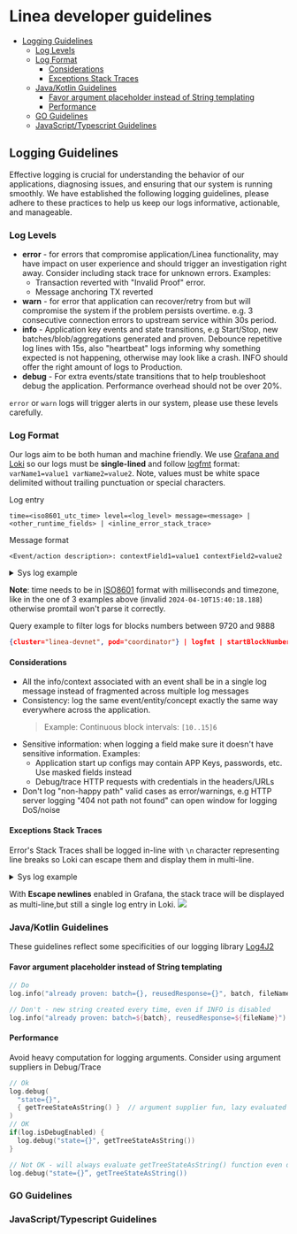 # Linea developer guidelines <!-- omit in toc -->

<!--
ToC can be automatically updated with:
A) VC Code "Markdown All In One" plugin - https://marketplace.visualstudio.com/items?itemName=yzhang.markdown-all-in-one#table-of-contents
B) IntelliJ - https://www.jetbrains.com/help/idea/markdown.html#table-of-contents
-->

- [Logging Guidelines](#logging-guidelines)
  - [Log Levels](#log-levels)
  - [Log Format](#log-format)
    - [Considerations](#considerations)
    - [Exceptions Stack Traces](#exceptions-stack-traces)
  - [Java/Kotlin Guidelines](#javakotlin-guidelines)
    - [Favor argument placeholder instead of String templating](#favor-argument-placeholder-instead-of-string-templating)
    - [Performance](#performance)
  - [GO Guidelines](#go-guidelines)
  - [JavaScript/Typescript Guidelines](#javascripttypescript-guidelines)

## Logging Guidelines

Effective logging is crucial for understanding the behavior of our applications, diagnosing issues, and ensuring that our system is running smoothly. We have established the following logging guidelines, please adhere to these practices to help us keep our logs informative, actionable, and manageable.

### Log Levels
- **error** - for errors that compromise application/Linea functionality, may have impact on user experience and should trigger an investigation right away. Consider including stack trace for unknown errors. Examples:
  - Transaction reverted with "Invalid Proof" error.
  - Message anchoring TX reverted
- **warn** - for error that application can recover/retry from but will compromise the system if the problem persists overtime. e.g. 3 consecutive connection errors to upstream service within 30s period.
- **info** - Application key events and state transitions, e.g Start/Stop, new batches/blob/aggregations generated and proven. Debounce repetitive log lines with 15s, also "heartbeat" logs informing why something expected is not happening, otherwise may look like a crash. INFO should offer the right amount of logs to Production.
- **debug** - For extra events/state transitions that to help troubleshoot debug the application. Performance overhead should not be over 20%.

`error` or `warn` logs will trigger alerts in our system, please use these levels carefully.


### Log Format
Our logs aim to be both human and machine friendly. We use [Grafana and Loki](https://grafana.com/docs/loki/latest/query/log_queries/#logfmt) so our logs must be **single-lined** and follow [logfmt](https://brandur.org/logfmt) format: `varName1=value1 varName2=value2`. Note, values must be white space delimited without trailing punctuation or special characters.

Log entry
```
time=<iso8601_utc_time> level=<log_level> message=<message> | <other_runtime_fields> | <inline_error_stack_trace>
```

Message format
```
<Event/action description>: contextField1=value1 contextField2=value2
```

<details>
  <summary>Sys log example</summary>
  <div>

```syslog
time=2024-04-10T13:59:38.328+00:00 level=INFO message=new blob: blob=[9726..9729]4 trigger=TIME_LIMIT startBlockNumber=9726 endBlockNumber=9729 blobSizeBytes=11808 blobBatchesCount=4 blobBatchesLimit=299 blobBatchesList=[[9726..9726]1, [9727..9727]1, [9728..9728]1, [9729..9729]1]4 | class=GlobalBlobAwareConflationCalculator thread=pool-2-thread-13
time=2024-04-10T15:40:18.1880-00:00 level=INFO message=blobs to submit: lastFinalizedBlockNumber=9572 totalBlobs=8 maxBlobsToSubmitPerTick=5 newBlobsToSubmit=[[9887..9888]2,[9889..9908]20]2  startBlockNumber=9887 endBlockNumber=9888 alreadySubmittedBlobs=[[9573..9573]1, [9574..9721]148, [9722..9722]1, [9723..9725]3, [9726..9885]160, [9886..9886]1]6 | class=BlobSubmissionCoordinatorImpl thread=pool-2-thread-140
time=2024-04-16T14:21:02.388Z level=ERROR message=failed to fetch batches: errorMessage=Index 4 out of bounds for length 3 | logger=Playground thread=test-error-timer | java.lang.ArrayIndexOutOfBoundsException: Index 4 out of bounds for length 3\n	at java.base/java.util.Arrays$ArrayList.get(Arrays.java:4165)\n	at net.consensys.zkevm.coordinator.app.PlaygroundKt$testLog$$inlined$timer$2.run(Timer.kt:151)\n	at java.base/java.util.TimerThread.mainLoop(Timer.java:566)\n	at java.base/java.util.TimerThread.run(Timer.java:516)
```
 </div>
</details>

**Note**: time needs to be in [ISO8601](https://en.wikipedia.org/wiki/ISO_8601) format with milliseconds and timezone, like in the one of 3 examples above (invalid `2024-04-10T15:40:18.188`) otherwise promtail won't parse it correctly.

Query example to filter logs for blocks numbers between 9720 and 9888
```json
{cluster="linea-devnet", pod="coordinator"} | logfmt | startBlockNumber >= 9720 and endBlockNumber <= 9888
```


#### Considerations
- All the info/context associated with an event shall be in a single log message instead of fragmented across multiple log messages
- Consistency: log the same event/entity/concept exactly the same way everywhere across the application. 
  > Example: Continuous block intervals: `[10..15]6`
- Sensitive information: when logging a field make sure it doesn't have sensitive information. Examples:
  - Application start up configs may contain APP Keys, passwords, etc. Use masked fields instead
  - Debug/trace HTTP requests with credentials in the headers/URLs
- Don't log "non-happy path" valid cases as error/warnings, e.g HTTP server logging "404 not path not found" can open window for logging DoS/noise

#### Exceptions Stack Traces

Error's Stack Traces shall be logged in-line with `\n` character representing line breaks so Loki can escape them and display them in multi-line.

<details>
  <summary>Sys log example</summary>
  <div>

```syslog
level=warn time=2024-04-11T11:56:39.147 msg=Anchoring attempt failed! Anchoring will be re-attempted shortly. | class=MessageAnchoringService thread=vert.x-eventloop-thread-8 | java.util.concurrent.CompletionException: java.lang.InterruptedException: sleep interrupted\n	at java.base/java.util.concurrent.CompletableFuture.encodeRelay(CompletableFuture.java:368)\n	at java.base/java.util.concurrent.CompletableFuture.completeRelay(CompletableFuture.java:377)\n	at java.base/java.util.concurrent.CompletableFuture$UniRelay.tryFire(CompletableFuture.java:1097)\n	at java.base/java.util.concurrent.CompletableFuture.postComplete(CompletableFuture.java:510)\n	at java.base/java.util.concurrent.CompletableFuture.completeExceptionally(CompletableFuture.java:2162)\n	at tech.pegasys.teku.infrastructure.async.SafeFuture.lambda$propagateResult$3(SafeFuture.java:146)\n	at java.base/java.util.concurrent.CompletableFuture.uniWhenComplete(CompletableFuture.java:863)\n	at java.base/java.util.concurrent.CompletableFuture$UniWhenComplete.tryFire(CompletableFuture.java:841)\nat java.base/java.util.concurrent.CompletableFuture.postComplete(CompletableFuture.java:510)\n	at java.base/java.util.concurrent.CompletableFuture.completeExceptionally(CompletableFuture.java:2162)\n	at io.vertx.core.Future.lambda$toCompletionStage$3(Future.java:583)\n	at io.vertx.core.impl.future.FutureImpl$4.onFailure(FutureImpl.java:188)\n	at io.vertx.core.impl.future.FutureBase.lambda$emitFailure$1(FutureBase.java:75)\n	at io.netty.util.concurrent.AbstractEventExecutor.runTask(AbstractEventExecutor.java:173)\n	at io.netty.util.concurrent.AbstractEventExecutor.safeExecute(AbstractEventExecutor.java:166)\n	at io.netty.util.concurrent.SingleThreadEventExecutor.runAllTasks(SingleThreadEventExecutor.java:470)\n	at io.netty.channel.kqueue.KQueueEventLoop.run(KQueueEventLoop.java:300)\n	at io.netty.util.concurrent.SingleThreadEventExecutor$4.run(SingleThreadEventExecutor.java:997)\n	at io.netty.util.internal.ThreadExecutorMap$2.run(ThreadExecutorMap.java:74)\n	at io.netty.util.concurrent.FastThreadLocalRunnable.run(FastThreadLocalRunnable.java:30)\n	at java.base/java.lang.Thread.run(Thread.java:833)\nCaused by: java.lang.InterruptedException: sleep interrupted\n	at java.base/java.lang.Thread.sleep(Native Method)\n	at net.consensys.zkevm.ethereum.coordination.messageanchoring.L1EventQuerierImpl.collectEvents(L1EventQuerierImpl.kt:111)\n	at net.consensys.zkevm.ethereum.coordination.messageanchoring.L1EventQuerierImpl.getSendMessageEventsForAnchoredMessage$lambda-0(L1EventQuerierImpl.kt:74)\n	at io.vertx.core.impl.ContextImpl.lambda$executeBlocking$1(ContextImpl.java:190)\n	at io.vertx.core.impl.ContextInternal.dispatch(ContextInternal.java:276)\n	at io.vertx.core.impl.ContextImpl.lambda$internalExecuteBlocking$2(ContextImpl.java:209)\n	at io.vertx.core.impl.TaskQueue.run(TaskQueue.java:76)\n	at java.base/java.util.concurrent.ThreadPoolExecutor.runWorker(ThreadPoolExecutor.java:1136)\n	at java.base/java.util.concurrent.ThreadPoolExecutor$Worker.run(ThreadPoolExecutor.java:635)\n	... 2 more
```
 </div>
</details>

With **Escape newlines** enabled in Grafana, the stack trace will be displayed as multi-line,but still a single log entry in Loki.
![](assets/grafana-loki-singleline-strack-trace-displayed-as-multiline.png)

### Java/Kotlin Guidelines

These guidelines reflect some specificities of our logging library [Log4J2](https://logging.apache.org/log4j/2.x/)

#### Favor argument placeholder instead of String templating
```kotlin
// Do
log.info("already proven: batch={}, reusedResponse={}", batch, fileName)

// Don't - new string created every time, even if INFO is disabled
log.info("already proven: batch=${batch}, reusedResponse=${fileName}")
```

#### Performance
Avoid heavy computation for logging arguments. Consider using argument suppliers in Debug/Trace


```kotlin
// Ok
log.debug(
  "state={}",
  { getTreeStateAsString() }  // argument supplier fun, lazy evaluated
)
// OK
if(log.isDebugEnabled) {
  log.debug("state={}", getTreeStateAsString())
}

// Not OK - will always evaluate getTreeStateAsString() function even debug is not enabled
log.debug("state={}”, getTreeStateAsString())
```

### GO Guidelines

### JavaScript/Typescript Guidelines
